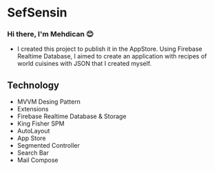 # SefSensin
### Hi there, I'm Mehdican :blush:

- I created this project to publish it in the AppStore. Using Firebase Realtime Database, I aimed to create an application with recipes of world cuisines with JSON that I created myself.

## Technology

- MVVM Desing Pattern
- Extensions
- Firebase Realtime Database & Storage
- King Fisher SPM
- AutoLayout
- App Store
- Segmented Controller
- Search Bar
- Mail Compose
